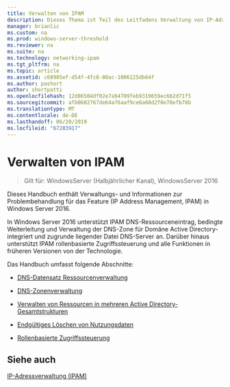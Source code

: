 ```yaml
---
title: Verwalten von IPAM
description: Dieses Thema ist Teil des Leitfadens Verwaltung von IP-Adressverwaltung (IPAM) in Windows Server 2016.
manager: brianlic
ms.custom: na
ms.prod: windows-server-threshold
ms.reviewer: na
ms.suite: na
ms.technology: networking-ipam
ms.tgt_pltfrm: na
ms.topic: article
ms.assetid: c68905ef-d54f-4fc8-80ac-1006125db64f
ms.author: pashort
author: shortpatti
ms.openlocfilehash: 12d86504df02e7a94709feb9319659ec662d71f5
ms.sourcegitcommit: afb0602767de64a76aaf9ce6a60d2f0e78efb78b
ms.translationtype: MT
ms.contentlocale: de-DE
ms.lasthandoff: 06/20/2019
ms.locfileid: "67283917"
---
```

# <a name="manage-ipam"></a>Verwalten von IPAM

>Gilt für: WindowsServer (Halbjährlicher Kanal), WindowsServer 2016

Dieses Handbuch enthält Verwaltungs- und Informationen zur Problembehandlung für das Feature (IP Address Management, IPAM) in Windows Server 2016.  
  
In Windows Server 2016 unterstützt IPAM DNS-Ressourceneintrag, bedingte Weiterleitung und Verwaltung der DNS-Zone für Domäne Active Directory-integriert und zugrunde liegender Datei DNS-Server an. Darüber hinaus unterstützt IPAM rollenbasierte Zugriffssteuerung und alle Funktionen in früheren Versionen von der Technologie.  
  
Das Handbuch umfasst folgende Abschnitte:  
  
-   [DNS-Datensatz Ressourcenverwaltung](../../technologies/ipam/DNS-Resource-Record-Management.md)  
  
-   [DNS-Zonenverwaltung](../../technologies/ipam/DNS-Zone-Management.md)  
  
-   [Verwalten von Ressourcen in mehreren Active Directory-Gesamtstrukturen](../../technologies/ipam/Manage-Resources-in-Multiple-Active-Directory-Forests.md)  
  
-  [Endgültiges Löschen von Nutzungsdaten](../../technologies/ipam/Purge-Utilization-Data.md)  
  
-   [Rollenbasierte Zugriffssteuerung](../../technologies/ipam/Role-based-Access-Control.md)  
  
## <a name="see-also"></a>Siehe auch  
[IP-Adressverwaltung &#40;IPAM&#41;](IP-Address-Management--IPAM-.md)  
  


